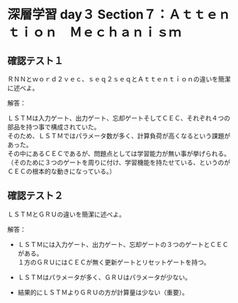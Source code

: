 # 深層学習 day３ Section７：Ａｔｔｅｎｔｉｏｎ　Ｍｅｃｈａｎｉｓｍ

## 確認テスト１

ＲＮＮとｗｏｒｄ２ｖｅｃ、ｓｅｑ２ｓｅｑとＡｔｔｅｎｔｉｏｎの違いを簡潔に述べよ。

解答：

ＬＳＴＭは入力ゲート、出力ゲート、忘却ゲートそしてＣＥＣ、それぞれ４つの部品を持つ事で構成されていた。  
そのため、ＬＳＴＭではパラメータ数が多く、計算負荷が高くなるという課題があった。  
その中にあるＣＥＣであるが、問題点としては学習能力が無い事が挙げられる。（そのために３つのゲートを周りに付け、学習機能を持たせている、というのがＣＥＣの根本的な動きになっている。）  

   

## 確認テスト２

ＬＳＴＭとＧＲＵの違いを簡潔に述べよ。

解答：

- ＬＳＴＭには入力ゲート、出力ゲート、忘却ゲートの３つのゲートとＣＥＣがある。  
１方のＧＲＵにはＣＥＣが無く更新ゲートとリセットゲートを持つ。

- ＬＳＴＭはパラメータが多く、ＧＲＵはパラメータが少ない。

- 結果的にＬＳＴＭよりＧＲＵの方が計算量は少ない（重要）。


